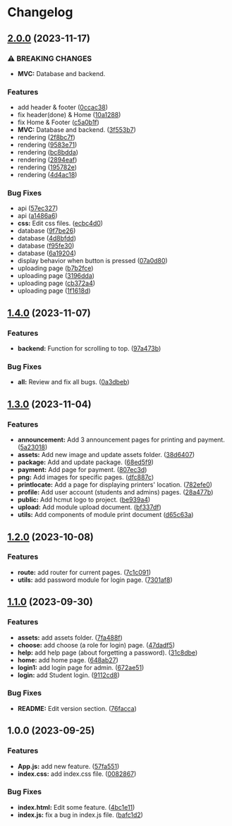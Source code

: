 # Changelog

## [2.0.0](https://github.com/grassnhi/bkprint-web/compare/v1.4.0...v2.0.0) (2023-11-17)


### ⚠ BREAKING CHANGES

* **MVC:** Database and backend.

### Features

* add header & footer ([0ccac38](https://github.com/grassnhi/bkprint-web/commit/0ccac38738b3c47db08a75965eb392f324eef884))
* fix header(done) & Home ([10a1288](https://github.com/grassnhi/bkprint-web/commit/10a1288989b5511a68aaf8dee606923f54f876a1))
* fix Home & Footer ([c5a0b1f](https://github.com/grassnhi/bkprint-web/commit/c5a0b1f191672c1fecdef58ce2ed668b641c8b23))
* **MVC:** Database and backend. ([3f553b7](https://github.com/grassnhi/bkprint-web/commit/3f553b72f3a2e6463741956f4ea070e6b7ae455e))
* rendering ([2f8bc7f](https://github.com/grassnhi/bkprint-web/commit/2f8bc7fc30b6d577a0c0ae8192c93592b780b8bb))
* rendering ([9583e71](https://github.com/grassnhi/bkprint-web/commit/9583e7109e2a48221bc6dff497cfc39a34a68518))
* rendering ([bc8bdda](https://github.com/grassnhi/bkprint-web/commit/bc8bdda9e33876db5642730a1db3f3e9ef51a136))
* rendering ([2894eaf](https://github.com/grassnhi/bkprint-web/commit/2894eaf12414f085f2b0f9c0a1e63b08b54517d5))
* rendering ([195782e](https://github.com/grassnhi/bkprint-web/commit/195782e0fb0c08af89b3a78c226c9b54e3961874))
* rendering ([4d4ac18](https://github.com/grassnhi/bkprint-web/commit/4d4ac18c3c977afcbd9c8d7b6aa5afd20219e0a8))


### Bug Fixes

* api ([57ec327](https://github.com/grassnhi/bkprint-web/commit/57ec327f92ed527e38bd67addb706d3a3a102531))
* api ([a1486a6](https://github.com/grassnhi/bkprint-web/commit/a1486a6cf95a59578bc6cba2a47393e6fa5853dd))
* **css:** Edit css files. ([ecbc4d0](https://github.com/grassnhi/bkprint-web/commit/ecbc4d04db109cc90cfc51a27a9cfa9065e1f66f))
* database ([9f7be26](https://github.com/grassnhi/bkprint-web/commit/9f7be26b224b4f4ac58ffe19a1a10fb26a0362cc))
* database ([4d8bfdd](https://github.com/grassnhi/bkprint-web/commit/4d8bfddc1fd150f8ddbdc250bc304ab550f3acac))
* database ([f95fe30](https://github.com/grassnhi/bkprint-web/commit/f95fe30e8a53a2e803ecd1b2154bbac98ab090f9))
* database ([6a19204](https://github.com/grassnhi/bkprint-web/commit/6a192043364501323d643a7c51c07c4f46ce6834))
* display behavior when button is pressed ([07a0d80](https://github.com/grassnhi/bkprint-web/commit/07a0d803e85b8ae72cc84cda38f2837858cc9d94))
* uploading page ([b7b2fce](https://github.com/grassnhi/bkprint-web/commit/b7b2fce352f7f11d842b4b68df833392b9e94fba))
* uploading page ([3196dda](https://github.com/grassnhi/bkprint-web/commit/3196dda9884440ef11a1874ce8fd616d1422ca29))
* uploading page ([cb372a4](https://github.com/grassnhi/bkprint-web/commit/cb372a43ec9a9007b727c08b2624a0bc7628fcba))
* uploading page ([1f1618d](https://github.com/grassnhi/bkprint-web/commit/1f1618d75d2a01db668a51c96acf463fe6907634))

## [1.4.0](https://github.com/grassnhi/bkprint-web/compare/v1.3.0...v1.4.0) (2023-11-07)


### Features

* **backend:** Function for scrolling to top. ([97a473b](https://github.com/grassnhi/bkprint-web/commit/97a473be88f17cf9789169008d5b0ac7a1f26bd6))


### Bug Fixes

* **all:** Review and fix all bugs. ([0a3dbeb](https://github.com/grassnhi/bkprint-web/commit/0a3dbebb6f53bb0b6e7bbdbffd951389eb75d015))

## [1.3.0](https://github.com/grassnhi/bkprint-web/compare/v1.2.0...v1.3.0) (2023-11-04)


### Features

* **announcement:** Add 3 announcement pages for printing and payment. ([5a23018](https://github.com/grassnhi/bkprint-web/commit/5a23018611d60a6462f3e164dfa945adfd1dbd38))
* **assets:** Add new image and update assets folder. ([38d6407](https://github.com/grassnhi/bkprint-web/commit/38d64072b1767fb95c9f337533cc0b5441a2014b))
* **package:** Add and update package. ([68ed5f9](https://github.com/grassnhi/bkprint-web/commit/68ed5f99f7f20438772c060e61e54e57c8c16adf))
* **payment:** Add page for payment. ([807ec3d](https://github.com/grassnhi/bkprint-web/commit/807ec3db4950b8e06650ac12c0b8a139ffe5ccc7))
* **png:** Add images for specific pages. ([dfc887c](https://github.com/grassnhi/bkprint-web/commit/dfc887c1990508f0e1cee0670142fe75ee7aac53))
* **printlocate:** Add a page for displaying printers' location. ([782efe0](https://github.com/grassnhi/bkprint-web/commit/782efe0ac0c1daeca94f59d6233b3562a65bd7ef))
* **profile:** Add user account (students and admins) pages. ([28a477b](https://github.com/grassnhi/bkprint-web/commit/28a477b02573087fbafafaa0baf7f0062d8b96f9))
* **public:** Add hcmut logo to project. ([be939a4](https://github.com/grassnhi/bkprint-web/commit/be939a40662a4dec6ce20738afdb64b9411d2994))
* **upload:** Add module upload document. ([bf337df](https://github.com/grassnhi/bkprint-web/commit/bf337df9c3a134be5556d1e6bb3db2196c6db0b3))
* **utils:** Add components of module print document ([d65c63a](https://github.com/grassnhi/bkprint-web/commit/d65c63a084fd61610a9956dc2b1a953450c60d8d))

## [1.2.0](https://github.com/grassnhi/bkprint-web/compare/v1.1.0...v1.2.0) (2023-10-08)


### Features

* **route:** add router for current pages. ([7c1c091](https://github.com/grassnhi/bkprint-web/commit/7c1c091bdb77a18cfa5342757f1a407788f4d783))
* **utils:** add password module for login page. ([7301af8](https://github.com/grassnhi/bkprint-web/commit/7301af8c869214a9aa4de197c338ea342bbd5e48))

## [1.1.0](https://github.com/grassnhi/bkprint-web/compare/v1.0.0...v1.1.0) (2023-09-30)


### Features

* **assets:** add assets folder. ([7fa488f](https://github.com/grassnhi/bkprint-web/commit/7fa488f108b0960440662909d5fe02c53ad45f16))
* **choose:** add choose (a role for login) page. ([47dadf5](https://github.com/grassnhi/bkprint-web/commit/47dadf5223bb325c9c7de93f2e06382baec5b075))
* **help:** add help page (about forgetting a password). ([31c8dbe](https://github.com/grassnhi/bkprint-web/commit/31c8dbed408864e487fcf75b847f24e2b970627d))
* **home:** add home page. ([648ab27](https://github.com/grassnhi/bkprint-web/commit/648ab27025d918a26633133e06da387eaed02b53))
* **login1:** add login page for admin. ([672ae51](https://github.com/grassnhi/bkprint-web/commit/672ae51da642c2c4ab86fcebf31ae63b87524c44))
* **login:** add Student login. ([9112cd8](https://github.com/grassnhi/bkprint-web/commit/9112cd82293764adb36eab296c090d994107bb42))


### Bug Fixes

* **README:** Edit version section. ([76facca](https://github.com/grassnhi/bkprint-web/commit/76faccae67bd3cf15215ecdb2760a96999d25498))

## 1.0.0 (2023-09-25)


### Features

* **App.js:** add new feature. ([57fa551](https://github.com/grassnhi/bkprint-web/commit/57fa55116277bdf322e9f46bb3041e684e366014))
* **index.css:** add index.css file. ([0082867](https://github.com/grassnhi/bkprint-web/commit/00828674f5f78c8356c247a94737a8783a4bf53f))


### Bug Fixes

* **index.html:** Edit some feature. ([4bc1e11](https://github.com/grassnhi/bkprint-web/commit/4bc1e11a50ba51713180155061f9e3851daf8d54))
* **index.js:** fix a bug in index.js file. ([bafc1d2](https://github.com/grassnhi/bkprint-web/commit/bafc1d284a7d605da648ab9e7d9d2e9e700af1b4))

